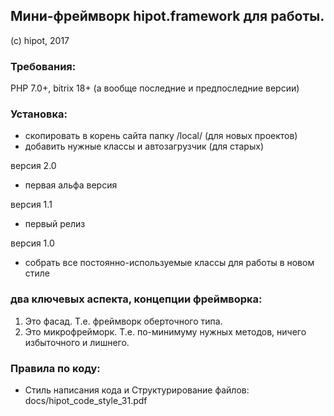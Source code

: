 ## Мини-фреймворк hipot.framework для работы.
(с) hipot, 2017

### Требования:
PHP 7.0+, bitrix 18+ (а вообще последние и предпоследние версии)

### Установка:
- скопировать в корень сайта папку /local/ (для новых проектов)
- добавить нужные классы и автозагрузчик (для старых)

версия 2.0
- первая альфа версия

версия 1.1
- первый релиз

версия 1.0
- собрать все постоянно-используемые классы для работы в новом стиле

### два ключевых аспекта, концепции фреймворка:

1. Это фасад. Т.е. фреймворк оберточного типа.
2. Это микрофрейморк. Т.е. по-минимуму нужных методов, ничего избыточного и лишнего.

### Правила по коду:

- Стиль написания кода и Структурирование файлов:
docs/hipot_code_style_31.pdf
